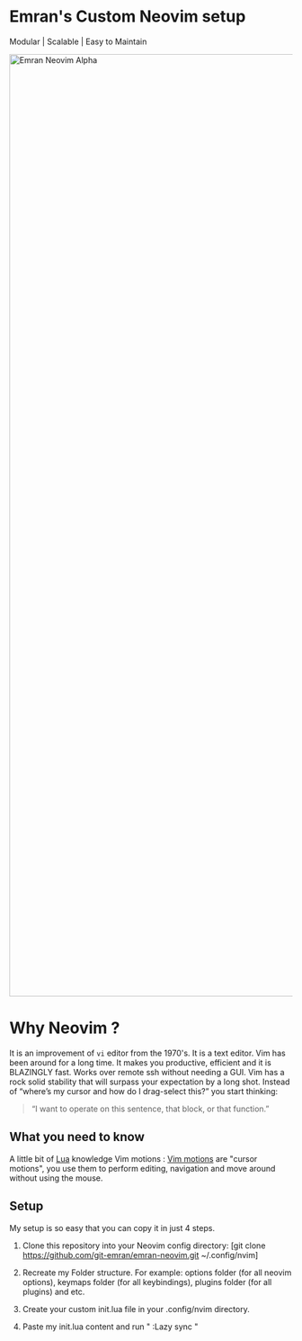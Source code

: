 # Emran's Custom Neovim setup

Modular | Scalable | Easy to Maintain

<img width="2974" height="1674" alt="Emran Neovim Alpha" src="https://github.com/user-attachments/assets/b98d8d7d-68ef-412f-be59-02d3939c5563" />


# Why Neovim ?

It is an improvement of `vi` editor from the 1970's. It is a text editor. Vim has been around for a long time. It makes you productive, efficient and it is BLAZINGLY fast. Works over remote ssh without needing a GUI. Vim has a rock solid stability that will surpass your expectation by a long shot. Instead of “where’s my cursor and how do I drag-select this?” you start thinking:

> “I want to operate on this sentence, that block, or that function.”

## What you need to know

A little bit of [Lua](https://www.lua.org/manual/5.4/) knowledge
Vim motions : [Vim motions](https://neovim.io/doc/user/motion.html) are "cursor motions", you use them to perform editing, navigation and move around without using the mouse.

## Setup

My setup is so easy that you can copy it in just 4 steps.

1. Clone this repository into your Neovim config directory:
   [git clone https://github.com/git-emran/emran-neovim.git ~/.config/nvim]

2. Recreate my Folder structure. For example: options folder (for all neovim options), keymaps folder (for all keybindings), plugins folder (for all plugins) and etc.

3. Create your custom init.lua file in your .config/nvim directory.

4. Paste my init.lua content and run " :Lazy sync "
